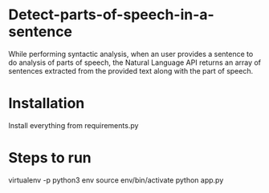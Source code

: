 # Detect-parts-of-speech-in-a-sentence
While performing syntactic analysis, when an user provides a sentence to do analysis of parts of speech, the Natural Language 
API returns an array of sentences extracted from the provided text along with the part of speech.

# Installation

Install everything from requirements.py

# Steps to run

virtualenv -p python3 env
source env/bin/activate
python app.py
